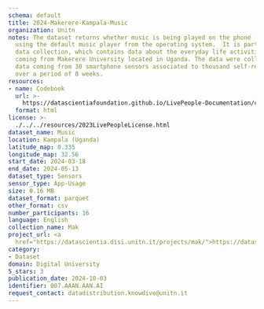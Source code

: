 ```yaml
---
schema: default
title: 2024-Makerere-Kampala-Music
organization: Unitn
notes: The dataset returns whether music is being played on the phone (yes or no)
  using the default music player from the operating system.  It is part of the Makerere
  data collection, which contains data about the everyday life activities of students
  coming from Makerere University located in Uganda. The data were collected via questionnaires,
  data coming from 30 smartphone sensors associated to thousand self-reported annotations
  over a period of 8 weeks.
resources:
- name: Codebook
  url: >-
    https://datascientiafoundation.github.io/LivePeople-Documentation/codebooks/2024-MAK-Kampala-music.html
  format: html
license: >-
  ./../../resources/2023LivePeopleLicense.html
dataset_name: Music
location: Kampala (Uganda)
latitude_map: 0.335
longitude_map: 32.56
start_date: 2024-03-18
end_date: 2024-05-13
dataset_type: Sensors
sensor_type: App-Usage
size: 0.16 MB
dataset_format: parquet
other_format: csv
number_participants: 16
language: English
collection_name: Mak
project_url: <a 
  href="https://datascientia.disi.unitn.it/projects/mak/">https://datascientia.disi.unitn.it/projects/mak/</a>
category:
- Dataset
domain: Digital University
5_stars: 3
publication_date: 2024-10-03
identifier: 007.AAAN.AAN.AI
request_contact: datadistribution.knowdive@unitn.it
---
```

